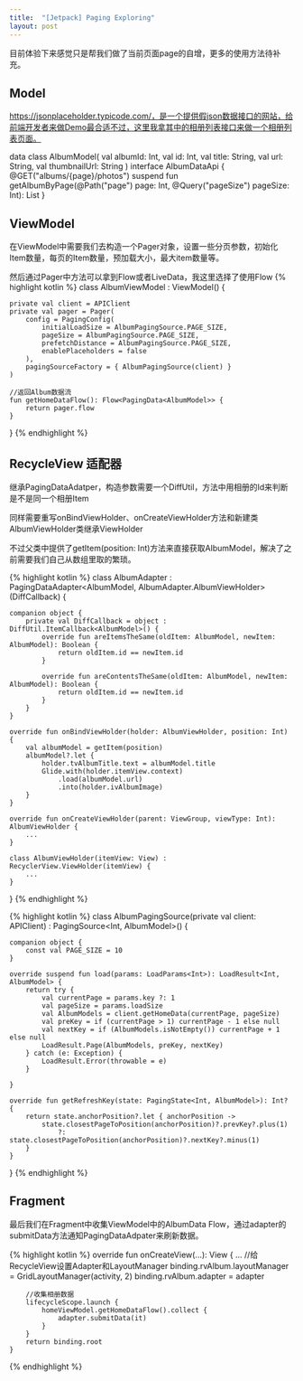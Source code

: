 ```yaml
---
title:  "[Jetpack] Paging Exploring"
layout: post
---
```


目前体验下来感觉只是帮我们做了当前页面page的自增，更多的使用方法待补充。


## Model

https://jsonplaceholder.typicode.com/，是一个提供假json数据接口的网站，给前端开发者来做Demo最合适不过，这里我拿其中的相册列表接口来做一个相册列表页面。

data class AlbumModel(
    val albumId: Int,
    val id: Int,
    val title: String,
    val url: String,
    val thumbnailUrl: String
)
interface AlbumDataApi {
    @GET("albums/{page}/photos")
    suspend fun getAlbumByPage(@Path("page") page: Int, @Query("pageSize") pageSize: Int): List<AlbumModel>
}
## ViewModel

在ViewModel中需要我们去构造一个Pager对象，设置一些分页参数，初始化Item数量，每页的Item数量，预加载大小，最大item数量等。

然后通过Pager中方法可以拿到Flow或者LiveData，我这里选择了使用Flow
{% highlight kotlin %}
class AlbumViewModel : ViewModel() {
 
    private val client = APIClient
    private val pager = Pager(
        config = PagingConfig(
            initialLoadSize = AlbumPagingSource.PAGE_SIZE,
            pageSize = AlbumPagingSource.PAGE_SIZE,
            prefetchDistance = AlbumPagingSource.PAGE_SIZE,
            enablePlaceholders = false
        ),
        pagingSourceFactory = { AlbumPagingSource(client) }
    )
 
    //返回Album数据流
    fun getHomeDataFlow(): Flow<PagingData<AlbumModel>> {
        return pager.flow
    }
 
}
{% endhighlight %}
## RecycleView 适配器

继承PagingDataAdatper，构造参数需要一个DiffUtil，方法中用相册的Id来判断是不是同一个相册Item

同样需要重写onBindViewHolder、onCreateViewHolder方法和新建类AlbumViewHolder类继承ViewHolder

不过父类中提供了getItem(position: Int)方法来直接获取AlbumModel，解决了之前需要我们自己从数组里取的繁琐。

{% highlight kotlin %}
class AlbumAdapter :
    PagingDataAdapter<AlbumModel, AlbumAdapter.AlbumViewHolder>(DiffCallback) {
 
    companion object {
        private val DiffCallback = object : DiffUtil.ItemCallback<AlbumModel>() {
            override fun areItemsTheSame(oldItem: AlbumModel, newItem: AlbumModel): Boolean {
                return oldItem.id == newItem.id
            }
 
            override fun areContentsTheSame(oldItem: AlbumModel, newItem: AlbumModel): Boolean {
                return oldItem.id == newItem.id
            }
        }
    }
 
    override fun onBindViewHolder(holder: AlbumViewHolder, position: Int) {
        val albumModel = getItem(position)
        albumModel?.let {
            holder.tvAlbumTitle.text = albumModel.title
            Glide.with(holder.itemView.context)
                .load(albumModel.url)
                .into(holder.ivAlbumImage)
        }
    }
 
    override fun onCreateViewHolder(parent: ViewGroup, viewType: Int): AlbumViewHolder {
        ...
    }
 
    class AlbumViewHolder(itemView: View) : RecyclerView.ViewHolder(itemView) {
        ...
    }
}
{% endhighlight %}

{% highlight kotlin %}
class AlbumPagingSource(private val client: APIClient) : PagingSource<Int, AlbumModel>() {
 
    companion object {
        const val PAGE_SIZE = 10
    }
 
    override suspend fun load(params: LoadParams<Int>): LoadResult<Int, AlbumModel> {
        return try {
            val currentPage = params.key ?: 1
            val pageSize = params.loadSize
            val AlbumModels = client.getHomeData(currentPage, pageSize)
            val preKey = if (currentPage > 1) currentPage - 1 else null
            val nextKey = if (AlbumModels.isNotEmpty()) currentPage + 1 else null
            LoadResult.Page(AlbumModels, preKey, nextKey)
        } catch (e: Exception) {
            LoadResult.Error(throwable = e)
        }
 
    }
 
    override fun getRefreshKey(state: PagingState<Int, AlbumModel>): Int? {
        return state.anchorPosition?.let { anchorPosition ->
            state.closestPageToPosition(anchorPosition)?.prevKey?.plus(1)
                ?: state.closestPageToPosition(anchorPosition)?.nextKey?.minus(1)
        }
    }

}
{% endhighlight %}

## Fragment

最后我们在Fragment中收集ViewModel中的AlbumData Flow，通过adapter的submitData方法通知PagingDataAdpater来刷新数据。

{% highlight kotlin %}
    override fun onCreateView(...): View {
        ...
        //给RecycleView设置Adapter和LayoutManager
        binding.rvAlbum.layoutManager = GridLayoutManager(activity, 2)
        binding.rvAlbum.adapter = adapter
 
        //收集相册数据
        lifecycleScope.launch {
            homeViewModel.getHomeDataFlow().collect {
                adapter.submitData(it)
            }
        }
        return binding.root
    }
{% endhighlight %}